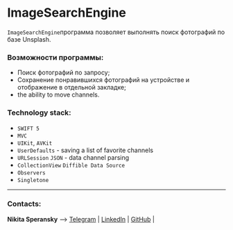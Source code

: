 # ImageSearchEngine





`ImageSearchEngine`программа позволяет выполнять поиск фотографий по базе Unsplash.

  ### Возможности программы:
  + Поиск фотографий по запросу; 
  + Сохранение понравившихся фотографий на устройстве и отображение в отдельной закладке;
  + the ability to move channels.

  ### Technology stack:
  + `SWIFT 5` 
  + `MVC`
  + `UIKit`, `AVKit`  
  + `UserDefaults` - saving a list of favorite channels
  + `URLSession` `JSON` - data channel parsing 
  + `CollectionView` `Diffible Data Source`  
  + `Observers`  
  + `Singletone`

  ____
  ### Contacts:

**Nikita Speransky** --> 
[Telegram](t.me/Nikita_Kelevra) | 
[LinkedIn](linkedin.com/in/nikita-kelevra/) |
[GitHub](github.com/NikitaKelevra) |
